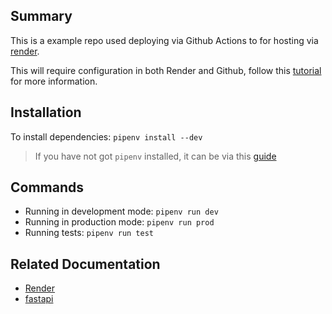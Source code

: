 ## Summary

This is a example repo used deploying via Github Actions to for hosting via [render](https://render.com).

This will require configuration in both Render and Github, follow this [tutorial](https://dev.to/jtorbett23/render-github-actions-2b92) for more information.

## Installation

To install dependencies: `pipenv install --dev`

> If you have not got `pipenv` installed, it can be via this [guide](https://pipenv.pypa.io/en/latest/installation.html)

## Commands

- Running in development mode: `pipenv run dev`
- Running in production mode: `pipenv run prod`
- Running tests: `pipenv run test`

## Related Documentation

- [Render](https://render.com)
- [fastapi](https://fastapi.tiangolo.com)